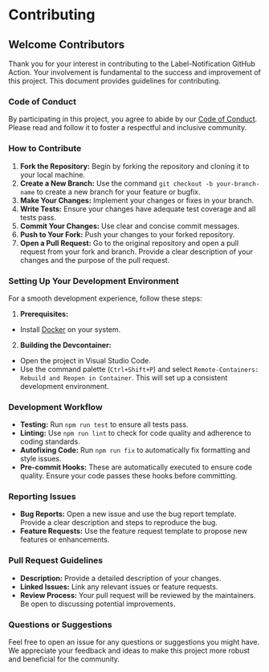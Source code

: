 # Contributing

## Welcome Contributors

Thank you for your interest in contributing to the Label-Notification GitHub Action. Your involvement is
fundamental to the success and improvement of this project. This document provides guidelines for contributing.

### Code of Conduct

By participating in this project, you agree to abide by our [Code of Conduct](CODE_OF_CONDUCT.md). Please read
and follow it to foster a respectful and inclusive community.

### How to Contribute

1. **Fork the Repository:** Begin by forking the repository and cloning it to your local machine.
2. **Create a New Branch:** Use the command `git checkout -b your-branch-name` to create a new branch for your feature or bugfix.
3. **Make Your Changes:** Implement your changes or fixes in your branch.
4. **Write Tests:** Ensure your changes have adequate test coverage and all tests pass.
5. **Commit Your Changes:** Use clear and concise commit messages.
6. **Push to Your Fork:** Push your changes to your forked repository.
7. **Open a Pull Request:** Go to the original repository and open a pull request from your fork and branch. Provide a clear description of your changes and the purpose of the pull request.

### Setting Up Your Development Environment

For a smooth development experience, follow these steps:

1. **Prerequisites:**

- Install [Docker](https://www.docker.com/get-started) on your system.

2. **Building the Devcontainer:**

- Open the project in Visual Studio Code.
- Use the command palette (`Ctrl+Shift+P`) and select `Remote-Containers: Rebuild and Reopen in Container`. This will set up a consistent development environment.

### Development Workflow

- **Testing:** Run `npm run test` to ensure all tests pass.
- **Linting:** Use `npm run lint` to check for code quality and adherence to coding standards.
- **Autofixing Code:** Run `npm run fix` to automatically fix formatting and style issues.
- **Pre-commit Hooks:** These are automatically executed to ensure code quality. Ensure your code passes these hooks before committing.

### Reporting Issues

- **Bug Reports:** Open a new issue and use the bug report template. Provide a clear description and steps to reproduce the bug.
- **Feature Requests:** Use the feature request template to propose new features or enhancements.

### Pull Request Guidelines

- **Description:** Provide a detailed description of your changes.
- **Linked Issues:** Link any relevant issues or feature requests.
- **Review Process:** Your pull request will be reviewed by the maintainers. Be open to discussing potential improvements.

### Questions or Suggestions

Feel free to open an issue for any questions or suggestions you might have. We appreciate your feedback and
ideas to make this project more robust and beneficial for the community.
